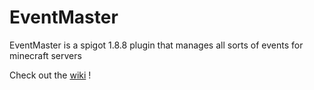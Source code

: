 # EventMaster
EventMaster is a spigot 1.8.8 plugin that manages all sorts of events for minecraft servers

Check out the [wiki](https://github.com/xef5000/EventMaster/wiki) !

